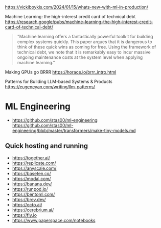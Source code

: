 https://vickiboykis.com/2024/01/15/whats-new-with-ml-in-production/

Machine Learning: the high-interest credit card of technical debt https://research.google/pubs/machine-learning-the-high-interest-credit-card-of-technical-debt/

> “Machine learning offers a fantastically powerful toolkit for building complex systems quickly. This paper argues that it is dangerous to think of these quick wins as coming for free. Using the framework of technical debt, we note that it is remarkably easy to incur massive ongoing maintenance costs at the system level when applying machine learning.”

Making GPUs go BRRR https://horace.io/brrr_intro.html

Patterns for Building LLM-based Systems & Products https://eugeneyan.com/writing/llm-patterns/


# ML Engineering

* https://github.com/stas00/ml-engineering https://github.com/stas00/ml-engineering/blob/master/transformers/make-tiny-models.md 


## Quick hosting and running

- https://together.ai/
- https://replicate.com/
- https://anyscale.com/
- https://baseten.co/
- https://modal.com/
- https://banana.dev/
- https://runpod.io/
- https://bentoml.com/
- https://brev.dev/
- https://octo.ai/
- https://cerebrium.ai/ 
- https://fly.io
- https://www.paperspace.com/notebooks